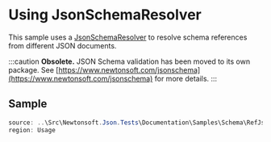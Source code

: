 ﻿# Using JsonSchemaResolver

This sample uses a [JsonSchemaResolver](/api/newtonsoft/json/schema/jsonschemaresolver/) to resolve schema references from different JSON documents.

:::caution
**Obsolete.** JSON Schema validation has been moved to its own package. See [https://www.newtonsoft.com/jsonschema](https://www.newtonsoft.com/jsonschema) for more details.
:::

## Sample

```csharp Usage
source: ..\Src\Newtonsoft.Json.Tests\Documentation\Samples\Schema\RefJsonSchemaResolver.cs
region: Usage
```
